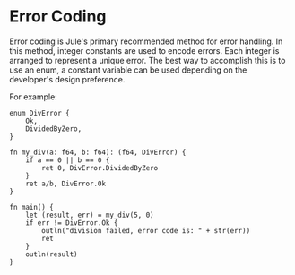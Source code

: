 # Error Coding
Error coding is Jule's primary recommended method for error handling. In this method, integer constants are used to encode errors. Each integer is arranged to represent a unique error. The best way to accomplish this is to use an enum, a constant variable can be used depending on the developer's design preference.

For example:
```
enum DivError {
    Ok,
    DividedByZero,
}

fn my_div(a: f64, b: f64): (f64, DivError) {
    if a == 0 || b == 0 {
        ret 0, DivError.DividedByZero
    }
    ret a/b, DivError.Ok
}

fn main() {
    let (result, err) = my_div(5, 0)
    if err != DivError.Ok {
        outln("division failed, error code is: " + str(err))
        ret
    }
    outln(result)
}
```